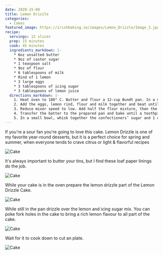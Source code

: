 ```yaml
---
date: 2020-15-08
title: Lemon Drizzle
categories:
  - Cakes
featured_image: https://irishbaking.ie/images/Lemon_Drizzle/Image_3.jpg
recipe:
  servings: 12 slices
  prep: 15 minutes
  cook: 45 minutes
  ingredients_markdown: |-
    * 6oz unsalted butter
    * 9oz of caster sugar
    * 1 teaspoon salt
    * 9oz of flour
    * 6 tablespoons of milk
    * Rind of 1 lemon
    * 3 large eggs
    * 3 tablespoons of icing sugar
    * 3 tablespoons of lemon juice
  directions_markdown: |-
    1. Heat oven to 180° C. Butter and flour a 12-cup Bundt pan. In a medium bowl, cream the sugar and butter.
    2. Add the eggs, lemon rind, flour and milk together and beat until combined. Scraping down the sides of the bowl as necessary.
    3. Reduce mixer speed to low. Add half the flour mixture, then the yogurt, and then the remaining flour mixture. Mix just until combined (do not overmix).
    4. Transfer the batter to the prepared pan and bake until a toothpick inserted in the center comes out clean, 65 to 75 minutes. Cool the cake in the pan for 30 minutes, then turn it out onto a wire rack to cool completely.
    5. In a small bowl, whisk together the confectioners’ sugar and 1 of the remaining tablespoons of lemon juice until smooth, adding the remaining lemon juice as necessary to create a thick, but pourable glaze.
---
```

If you're a sour fan you're going to love this cake. Lemon Drizzle is one of my favorite year-round desserts, but it is a perfect choice for spring and summer, when everyone tends to crave citrus or light & flavorful recipes

![Cake](https://irishbaking.ie/images/Lemon_Drizzle/Image_1.jpg)

It's always important to butter your tins, but I find these loaf paper linings do the job.

![Cake](https://irishbaking.ie/images/Lemon_Drizzle/Image_2.jpg)

While your cake is in the oven prepare the lemon drizzle part of the Lemon Drizzle Cake.

![Cake](https://irishbaking.ie/images/Lemon_Drizzle/Image_3.jpg)

While still in the pan drizzle over the lemon and icing sugar mix. You can poke fork holes in the cake to bring a rich lemon flavour to all part of the cake.

![Cake](https://irishbaking.ie/images/Lemon_Drizzle/Image_4.jpg)

Wait for it to cook down to cut an plate.

![Cake](https://irishbaking.ie/images/Lemon_Drizzle/Image_5.jpg)

